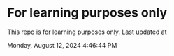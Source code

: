 # For learning purposes only
This repo is for learning purposes only.
Last updated at

Monday, August 12, 2024 4:46:44 PM

